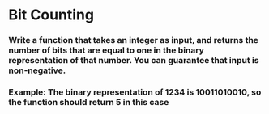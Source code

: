 # Bit Counting

### Write a function that takes an integer as input, and returns the number of bits that are equal to one in the binary representation of that number. You can guarantee that input is non-negative.

### Example: The binary representation of 1234 is 10011010010, so the function should return 5 in this case
